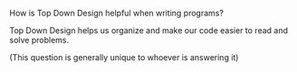 How is Top Down Design helpful when writing programs?

Top Down Design helps us organize and make our code easier to read and solve problems.

(This question is generally unique to whoever is answering it)